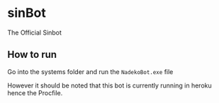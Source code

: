 # sinBot
The Official Sinbot

## How to run
Go into the systems folder and run the `NadekoBot.exe` file

However it should be noted that this bot is currently running in heroku hence the Procfile.